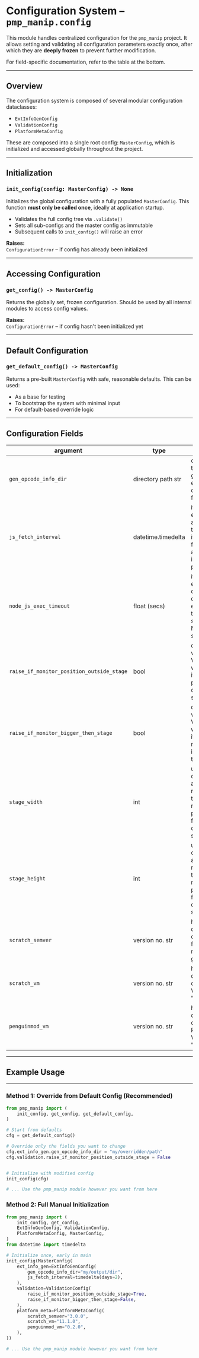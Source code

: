 # Configuration System – `pmp_manip.config`

This module handles centralized configuration for the `pmp_manip` project. It allows setting and validating all configuration parameters exactly once, after which they are **deeply frozen** to prevent further modification.

For field-specific documentation, refer to the table at the bottom.

---

## Overview

The configuration system is composed of several modular configuration dataclasses:

- `ExtInfoGenConfig`
- `ValidationConfig`
- `PlatformMetaConfig`

These are composed into a single root config: `MasterConfig`, which is initialized and accessed globally throughout the project.

---

## Initialization

### `init_config(config: MasterConfig) -> None`

Initializes the global configuration with a fully populated `MasterConfig`. This function **must only be called once**, ideally at application startup.

- Validates the full config tree via `.validate()`
- Sets all sub-configs and the master config as immutable
- Subsequent calls to `init_config()` will raise an error

**Raises:**  
`ConfigurationError` – if config has already been initialized

---

## Accessing Configuration

### `get_config() -> MasterConfig`

Returns the globally set, frozen configuration. Should be used by all internal modules to access config values.

**Raises:**  
`ConfigurationError` – if config hasn't been initialized yet

---

## Default Configuration

### `get_default_config() -> MasterConfig`

Returns a pre-built `MasterConfig` with safe, reasonable defaults. This can be used:

- As a base for testing
- To bootstrap the system with minimal input
- For default-based override logic

---

## Configuration Fields

| argument                                  | type               | purpose                                                                                                              | default                               |
|-------------------------------------------|--------------------|----------------------------------------------------------------------------------------------------------------------|---------------------------------------|
| `gen_opcode_info_dir`                     | directory path str | directory used to store the generated <br>extension opcode info files in                                             | "example_extensions/gen_opcode_info/" |
| `js_fetch_interval`                       | datetime.timedelta | if the extension is accessed through a link, <br>it will only be fetched again after this interval has passed        | timedelta(days=3)                     |
| `node_js_exec_timeout`                    | float (secs)       | if the extension code is directly executed, <br>the timeout secs of the Node.js suprocess                            | 1.0 (secs)                            |
| `raise_if_monitor_position_outside_stage` | bool               | during validation an ValidationError will be raised <br>if a monitor's position is outside the stage edges           | True                                  |
| `raise_if_monitor_bigger_then_stage`      | bool               | during validation an ValidationError will be raised <br>if a list monitor's size is bigger then the stage            | True                                  |
| `stage_width`                             | int                | used to calculate the above two raise_if... and to calculate <br>monitor positions seen from the center of the stage | 480                                   |
| `stage_height`                            | int                | used to calculate the above two raise_if... and to calculate <br>monitor positions seen from the center of the stage | 360                                   |
| `scratch_semver`                          | version no. str    | holds up to date version of Scratch <br>for project meta generation                                                  | "3.0.0"                               |
| `scratch_vm`                              | version no. str    | holds up to date version of the Scratch VM.<br>"                                                                     | "11.1.0"                              |
| `penguinmod_vm`                           | version no. str    | holds up to date version of the PenguinMod VM.<br>"                                                                  | "0.2.0"                               |

---

## Example Usage

---

### Method 1: Override from Default Config (Recommended)

```python
from pmp_manip import (
    init_config, get_config, get_default_config,
)

# Start from defaults
cfg = get_default_config()

# Override only the fields you want to change
cfg.ext_info_gen.gen_opcode_info_dir = "my/overridden/path"
cfg.validation.raise_if_monitor_position_outside_stage = False


# Initialize with modified config
init_config(cfg)

# ... Use the pmp_manip module however you want from here
```

### Method 2: Full Manual Initialization

```python
from pmp_manip import (
    init_config, get_config,
    ExtInfoGenConfig, ValidationConfig,
    PlatformMetaConfig, MasterConfig,
)
from datetime import timedelta

# Initialize once, early in main
init_config(MasterConfig(
    ext_info_gen=ExtInfoGenConfig(
        gen_opcode_info_dir="my/output/dir",
        js_fetch_interval=timedelta(days=2),
    ),
    validation=ValidationConfig(
        raise_if_monitor_position_outside_stage=True,
        raise_if_monitor_bigger_then_stage=False,
    ),
    platform_meta=PlatformMetaConfig(
        scratch_semver="3.0.0",
        scratch_vm="11.1.0",
        penguinmod_vm="0.2.0",
    ),
))

# ... Use the pmp_manip module however you want from here
```

